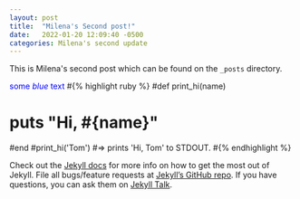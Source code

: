 ```yaml
---
layout: post
title:  "Milena's Second post!"
date:   2022-01-20 12:09:40 -0500
categories: Milena's second update
---
```

This is Milena's second post which can be found on the `_posts` directory. 

<span style="color:blue">some *blue* text</span>
#{% highlight ruby %}
#def print_hi(name)
#  puts "Hi, #{name}"
#end
#print_hi('Tom')
#=> prints 'Hi, Tom' to STDOUT.
#{% endhighlight %}

Check out the [Jekyll docs][jekyll-docs] for more info on how to get the most out of Jekyll. File all bugs/feature requests at [Jekyll’s GitHub repo][jekyll-gh]. If you have questions, you can ask them on [Jekyll Talk][jekyll-talk].

[jekyll-docs]: https://jekyllrb.com/docs/home
[jekyll-gh]:   https://github.com/jekyll/jekyll
[jekyll-talk]: https://talk.jekyllrb.com/
